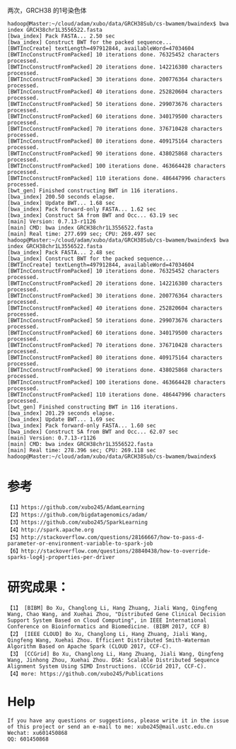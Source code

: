 两次，GRCH38 的1号染色体

	hadoop@Master:~/cloud/adam/xubo/data/GRCH38Sub/cs-bwamem/bwaindex$ bwa index GRCH38chr1L3556522.fasta 
	[bwa_index] Pack FASTA... 2.50 sec
	[bwa_index] Construct BWT for the packed sequence...
	[BWTIncCreate] textLength=497912844, availableWord=47034604
	[BWTIncConstructFromPacked] 10 iterations done. 76325452 characters processed.
	[BWTIncConstructFromPacked] 20 iterations done. 142216380 characters processed.
	[BWTIncConstructFromPacked] 30 iterations done. 200776364 characters processed.
	[BWTIncConstructFromPacked] 40 iterations done. 252820604 characters processed.
	[BWTIncConstructFromPacked] 50 iterations done. 299073676 characters processed.
	[BWTIncConstructFromPacked] 60 iterations done. 340179500 characters processed.
	[BWTIncConstructFromPacked] 70 iterations done. 376710428 characters processed.
	[BWTIncConstructFromPacked] 80 iterations done. 409175164 characters processed.
	[BWTIncConstructFromPacked] 90 iterations done. 438025868 characters processed.
	[BWTIncConstructFromPacked] 100 iterations done. 463664428 characters processed.
	[BWTIncConstructFromPacked] 110 iterations done. 486447996 characters processed.
	[bwt_gen] Finished constructing BWT in 116 iterations.
	[bwa_index] 200.50 seconds elapse.
	[bwa_index] Update BWT... 1.68 sec
	[bwa_index] Pack forward-only FASTA... 1.62 sec
	[bwa_index] Construct SA from BWT and Occ... 63.19 sec
	[main] Version: 0.7.13-r1126
	[main] CMD: bwa index GRCH38chr1L3556522.fasta
	[main] Real time: 277.699 sec; CPU: 269.497 sec
	hadoop@Master:~/cloud/adam/xubo/data/GRCH38Sub/cs-bwamem/bwaindex$ bwa index GRCH38chr1L3556522.fasta 
	[bwa_index] Pack FASTA... 2.48 sec
	[bwa_index] Construct BWT for the packed sequence...
	[BWTIncCreate] textLength=497912844, availableWord=47034604
	[BWTIncConstructFromPacked] 10 iterations done. 76325452 characters processed.
	[BWTIncConstructFromPacked] 20 iterations done. 142216380 characters processed.
	[BWTIncConstructFromPacked] 30 iterations done. 200776364 characters processed.
	[BWTIncConstructFromPacked] 40 iterations done. 252820604 characters processed.
	[BWTIncConstructFromPacked] 50 iterations done. 299073676 characters processed.
	[BWTIncConstructFromPacked] 60 iterations done. 340179500 characters processed.
	[BWTIncConstructFromPacked] 70 iterations done. 376710428 characters processed.
	[BWTIncConstructFromPacked] 80 iterations done. 409175164 characters processed.
	[BWTIncConstructFromPacked] 90 iterations done. 438025868 characters processed.
	[BWTIncConstructFromPacked] 100 iterations done. 463664428 characters processed.
	[BWTIncConstructFromPacked] 110 iterations done. 486447996 characters processed.
	[bwt_gen] Finished constructing BWT in 116 iterations.
	[bwa_index] 201.29 seconds elapse.
	[bwa_index] Update BWT... 1.69 sec
	[bwa_index] Pack forward-only FASTA... 1.60 sec
	[bwa_index] Construct SA from BWT and Occ... 62.07 sec
	[main] Version: 0.7.13-r1126
	[main] CMD: bwa index GRCH38chr1L3556522.fasta
	[main] Real time: 278.396 sec; CPU: 269.118 sec
	hadoop@Master:~/cloud/adam/xubo/data/GRCH38Sub/cs-bwamem/bwaindex$ 


# 参考

	【1】https://github.com/xubo245/AdamLearning
	【2】https://github.com/bigdatagenomics/adam/ 
	【3】https://github.com/xubo245/SparkLearning
	【4】http://spark.apache.org
	【5】http://stackoverflow.com/questions/28166667/how-to-pass-d-parameter-or-environment-variable-to-spark-job  
	【6】http://stackoverflow.com/questions/28840438/how-to-override-sparks-log4j-properties-per-driver

		
# 研究成果：

	【1】 [BIBM] Bo Xu, Changlong Li, Hang Zhuang, Jiali Wang, Qingfeng Wang, Chao Wang, and Xuehai Zhou, "Distributed Gene Clinical Decision Support System Based on Cloud Computing", in IEEE International Conference on Bioinformatics and Biomedicine. (BIBM 2017, CCF B)
	【2】 [IEEE CLOUD] Bo Xu, Changlong Li, Hang Zhuang, Jiali Wang, Qingfeng Wang, Xuehai Zhou. Efficient Distributed Smith-Waterman Algorithm Based on Apache Spark (CLOUD 2017, CCF-C).
	【3】 [CCGrid] Bo Xu, Changlong Li, Hang Zhuang, Jiali Wang, Qingfeng Wang, Jinhong Zhou, Xuehai Zhou. DSA: Scalable Distributed Sequence Alignment System Using SIMD Instructions. (CCGrid 2017, CCF-C).
	【4】more: https://github.com/xubo245/Publications
	
# Help

	If you have any questions or suggestions, please write it in the issue of this project or send an e-mail to me: xubo245@mail.ustc.edu.cn
	Wechat: xu601450868
	QQ: 601450868
	